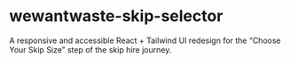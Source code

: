 # wewantwaste-skip-selector
A responsive and accessible React + Tailwind UI redesign for the “Choose Your Skip Size” step of the skip hire journey.
